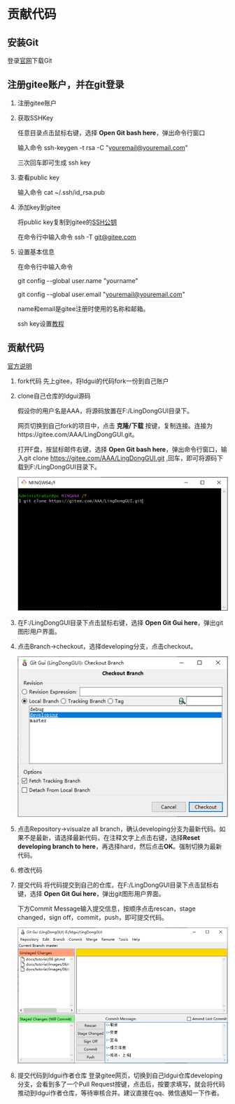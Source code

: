 # 贡献代码
## 安装Git

登录[官网](https://git-scm.com/download/win)下载Git
    
## 注册gitee账户，并在git登录

1. 注册gitee账户

2. 获取SSHKey

    任意目录点击鼠标右键，选择 **Open Git bash here**，弹出命令行窗口

    输入命令 ssh-keygen -t rsa -C "youremail@youremail.com"  

    三次回车即可生成 ssh key

3. 查看public key
    
    输入命令 cat ~/.ssh/id_rsa.pub

4. 添加key到gitee
    
    将public key复制到gitee的[SSH公钥](https://gitee.com/profile/sshkeys)

    在命令行中输入命令 ssh -T git@gitee.com

5. 设置基本信息

    在命令行中输入命令
    
    git config --global user.name "yourname"
    
    git config --global user.email "youremail@youremail.com"

    name和email是gitee注册时使用的名称和邮箱。

    ssh key设置[教程](https://help.gitee.com/base/account/SSH%E5%85%AC%E9%92%A5%E8%AE%BE%E7%BD%AE)

## 贡献代码

[官方说明](https://help.gitee.com/pull-request)

1. fork代码
    先上gitee，将ldgui的代码fork一份到自己账户

2. clone自己仓库的ldgui源码
    
    假设你的用户名是AAA，将源码放置在F:/LingDongGUI目录下。

    网页切换到自己fork的项目中，点击 **克隆/下载** 按键，复制连接。连接为https://gitee.com/AAA/LingDongGUI.git。

    打开F盘，按鼠标邮件右键，选择 **Open Git bash here**，弹出命令行窗口，输入git clone https://gitee.com/AAA/LingDongGUI.git ,回车，即可将源码下载到F:/LingDongGUI目录下。

    ![git bash](./images/git/git_bash.png)

3. 在F:/LingDongGUI目录下点击鼠标右键，选择 **Open Git Gui here**，弹出git图形用户界面。

4. 点击Branch->checkout，选择developing分支，点击checkout。

    ![checkout](./images/git/checkout.png)

5. 点击Repository->visualze all branch，确认developing分支为最新代码。如果不是最新，请选择最新代码，在注释文字上点击右键，选择**Reset developing branch to here**，再选择hard，然后点击**OK**。强制切换为最新代码。

6. 修改代码

7. 提交代码
    将代码提交到自己的仓库，在F:/LingDongGUI目录下点击鼠标右键，选择 **Open Git Gui here**，弹出git图形用户界面。

    下方Commit Message输入提交信息，按顺序点击rescan，stage changed，sign off，commit，push，即可提交代码。

    ![commit](./images/git/commit.png)

8. 提交代码到ldgui作者仓库
    登录gitee网页，切换到自己ldgui仓库developing分支，会看到多了一个Pull Request按键，点击后，按要求填写，就会将代码推动到ldgui作者仓库，等待审核合并。建议直接在qq、微信通知一下作者。
